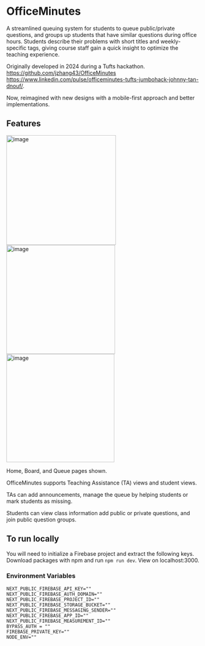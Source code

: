 # OfficeMinutes
A streamlined queuing system for students to queue public/private questions, and groups up students that have similar questions during office hours. Students describe their problems with short titles and weekly-specific tags, giving course staff gain a quick insight to optimize the teaching experience.  

Originally developed in 2024 during a Tufts hackathon. https://github.com/jzhang43/OfficeMinutes https://www.linkedin.com/pulse/officeminutes-tufts-jumbohack-johnny-tan-dnouf/.

Now, reimagined with new designs with a mobile-first approach and better implementations.  

## Features

<img width="286" alt="image" src="https://github.com/user-attachments/assets/cc626677-2f67-48d9-bd17-48ca2b8b0222" />
<img width="284" alt="image" src="https://github.com/user-attachments/assets/44e92c7e-d36f-43b5-b2c0-3d0a7015e780" />
<img width="282" alt="image" src="https://github.com/user-attachments/assets/3702cf99-8528-45e2-91f7-9f1786e9e41e" />

Home, Board, and Queue pages shown.

OfficeMinutes supports Teaching Assistance (TA) views and student views.

TAs can add announcements, manage the queue by helping students or mark students as missing. 

Students can view class information add public or private questions, and join public question groups.



## To run locally
You will need to initialize a Firebase project and extract the following keys. Download packages with npm and run ``` npm run dev ```. View on localhost:3000. 

### Environment Variables

```
NEXT_PUBLIC_FIREBASE_API_KEY=""
NEXT_PUBLIC_FIREBASE_AUTH_DOMAIN=""
NEXT_PUBLIC_FIREBASE_PROJECT_ID=""
NEXT_PUBLIC_FIREBASE_STORAGE_BUCKET=""
NEXT_PUBLIC_FIREBASE_MESSAGING_SENDER=""
NEXT_PUBLIC_FIREBASE_APP_ID=""
NEXT_PUBLIC_FIREBASE_MEASUREMENT_ID=""
BYPASS_AUTH = ""
FIREBASE_PRIVATE_KEY=""
NODE_ENV=""
```


